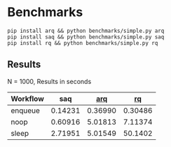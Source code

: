 # Benchmarks

```
pip install arq && python benchmarks/simple.py arq
pip install saq && python benchmarks/simple.py saq
pip install rq && python benchmarks/simple.py rq
```

## Results
N = 1000, Results in seconds

| Workflow | saq      | [arq](https://github.com/samuelcolvin/arq) | [rq](https://github.com/rq/rq) |
| -------- | -------- | ------------------------------------------ | ------------------------------ |
| enqueue  | 0.14231  | 0.36990                                    | 0.30486                        |
| noop     | 0.60916  | 5.01813                                    | 7.11374                        |
| sleep    | 2.71951  | 5.01549                                    | 50.1402                        |
